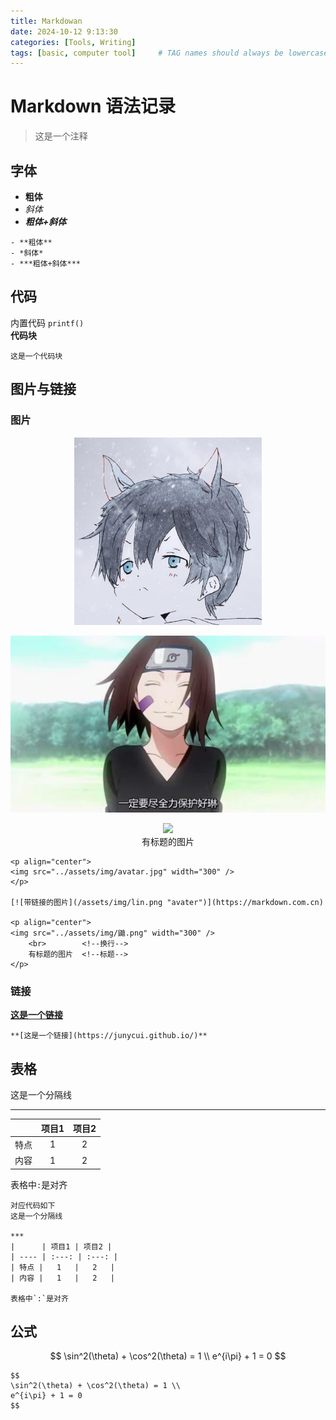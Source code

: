 ```yaml
---
title: Markdowan
date: 2024-10-12 9:13:30 
categories: [Tools, Writing]
tags: [basic, computer tool]     # TAG names should always be lowercase
--- 
```


# Markdown 语法记录

> 这是一个注释

## 字体

- **粗体**
- *斜体*
- ***粗体+斜体***

```
- **粗体**
- *斜体*
- ***粗体+斜体***
```

## 代码

内置代码 `printf()`  
**代码块**
``` 
这是一个代码块
```

## 图片与链接

### 图片
<p align="center">
<img src="../assets/img/avatar.jpg" width="300" />
</p>

[![带链接的图片](/assets/img/lin.png "avater")](https://markdown.com.cn)

<p align="center">
<img src=" ../assets/img/鼬.png" width="300" />
    <br>		<!--换行-->
    有标题的图片	<!--标题-->
</p>

```
<p align="center">
<img src="../assets/img/avatar.jpg" width="300" />
</p>

[![带链接的图片](/assets/img/lin.png "avater")](https://markdown.com.cn)

<p align="center">
<img src="../assets/img/鼬.png" width="300" />
    <br>		<!--换行-->
    有标题的图片	<!--标题-->
</p>

```

### 链接

**[这是一个链接](https://junycui.github.io/)**
```
**[这是一个链接](https://junycui.github.io/)**
```

## 表格

这是一个分隔线

***

|      | 项目1 | 项目2 |
| ---- | :---: | :---: |
| 特点 |   1   |   2   |
| 内容 |   1   |   2   |

表格中`:`是对齐



```
对应代码如下
这是一个分隔线

***
|      | 项目1 | 项目2 |
| ---- | :---: | :---: |
| 特点 |   1   |   2   |
| 内容 |   1   |   2   |

表格中`:`是对齐
```

## 公式

$$
\sin^2(\theta) + \cos^2(\theta) = 1 \\
e^{i\pi} + 1 = 0
$$

```
$$
\sin^2(\theta) + \cos^2(\theta) = 1 \\
e^{i\pi} + 1 = 0
$$
```